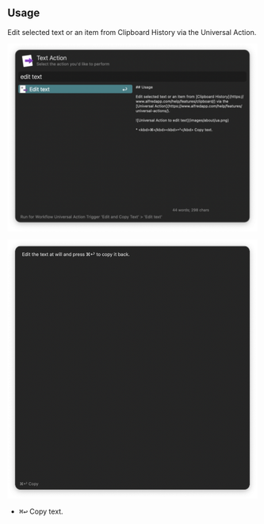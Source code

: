 ## Usage

Edit selected text or an item from Clipboard History via the Universal Action.

![Universal Action to edit text](images/ua.png)

![Text View editing text](images/text.png)

* <kbd>⌘</kbd><kbd>↩</kbd> Copy text.
